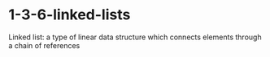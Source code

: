 # 1-3-6-linked-lists
Linked list: a type of linear data structure which connects elements through a chain of references
